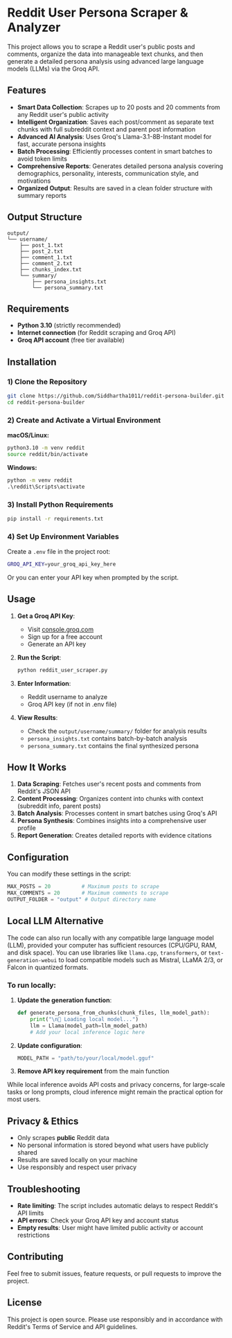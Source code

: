 # Reddit User Persona Scraper & Analyzer

This project allows you to scrape a Reddit user's public posts and comments, organize the data into manageable text chunks, and then generate a detailed persona analysis using advanced large language models (LLMs) via the Groq API.

## Features

- **Smart Data Collection**: Scrapes up to 20 posts and 20 comments from any Reddit user's public activity
- **Intelligent Organization**: Saves each post/comment as separate text chunks with full subreddit context and parent post information
- **Advanced AI Analysis**: Uses Groq's Llama-3.1-8B-Instant model for fast, accurate persona insights
- **Batch Processing**: Efficiently processes content in smart batches to avoid token limits
- **Comprehensive Reports**: Generates detailed persona analysis covering demographics, personality, interests, communication style, and motivations
- **Organized Output**: Results are saved in a clean folder structure with summary reports

## Output Structure

```
output/
└── username/
    ├── post_1.txt
    ├── post_2.txt
    ├── comment_1.txt
    ├── comment_2.txt
    ├── chunks_index.txt
    └── summary/
        ├── persona_insights.txt
        └── persona_summary.txt
```

## Requirements

- **Python 3.10** (strictly recommended)
- **Internet connection** (for Reddit scraping and Groq API)
- **Groq API account** (free tier available)

## Installation

### 1) Clone the Repository
```bash
git clone https://github.com/Siddhartha1011/reddit-persona-builder.git 
cd reddit-persona-builder
```

### 2) Create and Activate a Virtual Environment

**macOS/Linux:**
```bash
python3.10 -m venv reddit
source reddit/bin/activate
```

**Windows:**
```cmd
python -m venv reddit
.\reddit\Scripts\activate
```

### 3) Install Python Requirements
```bash
pip install -r requirements.txt
```

### 4) Set Up Environment Variables

Create a `.env` file in the project root:
```bash
GROQ_API_KEY=your_groq_api_key_here
```

Or you can enter your API key when prompted by the script.

## Usage

1. **Get a Groq API Key**:
   - Visit [console.groq.com](https://console.groq.com)
   - Sign up for a free account
   - Generate an API key

2. **Run the Script**:
   ```bash
   python reddit_user_scraper.py
   ```

3. **Enter Information**:
   - Reddit username to analyze
   - Groq API key (if not in .env file)

4. **View Results**:
   - Check the `output/username/summary/` folder for analysis results
   - `persona_insights.txt` contains batch-by-batch analysis
   - `persona_summary.txt` contains the final synthesized persona

## How It Works

1. **Data Scraping**: Fetches user's recent posts and comments from Reddit's JSON API
2. **Content Processing**: Organizes content into chunks with context (subreddit info, parent posts)
3. **Batch Analysis**: Processes content in smart batches using Groq's API
4. **Persona Synthesis**: Combines insights into a comprehensive user profile
5. **Report Generation**: Creates detailed reports with evidence citations

## Configuration

You can modify these settings in the script:

```python
MAX_POSTS = 20          # Maximum posts to scrape
MAX_COMMENTS = 20       # Maximum comments to scrape
OUTPUT_FOLDER = "output" # Output directory name
```

## Local LLM Alternative

The code can also run locally with any compatible large language model (LLM), provided your computer has sufficient resources (CPU/GPU, RAM, and disk space). You can use libraries like `llama.cpp`, `transformers`, or `text-generation-webui` to load compatible models such as Mistral, LLaMA 2/3, or Falcon in quantized formats.

### To run locally:

1. **Update the generation function**:
   ```python
   def generate_persona_from_chunks(chunk_files, llm_model_path):
       print("\n🧠 Loading local model...")
       llm = Llama(model_path=llm_model_path)
       # Add your local inference logic here
   ```

2. **Update configuration**:
   ```python
   MODEL_PATH = "path/to/your/local/model.gguf"
   ```

3. **Remove API key requirement** from the main function

While local inference avoids API costs and privacy concerns, for large-scale tasks or long prompts, cloud inference might remain the practical option for most users.

## Privacy & Ethics

- Only scrapes **public** Reddit data
- No personal information is stored beyond what users have publicly shared
- Results are saved locally on your machine
- Use responsibly and respect user privacy

## Troubleshooting

- **Rate limiting**: The script includes automatic delays to respect Reddit's API limits
- **API errors**: Check your Groq API key and account status
- **Empty results**: User might have limited public activity or account restrictions

## Contributing

Feel free to submit issues, feature requests, or pull requests to improve the project.

## License

This project is open source. Please use responsibly and in accordance with Reddit's Terms of Service and API guidelines.

